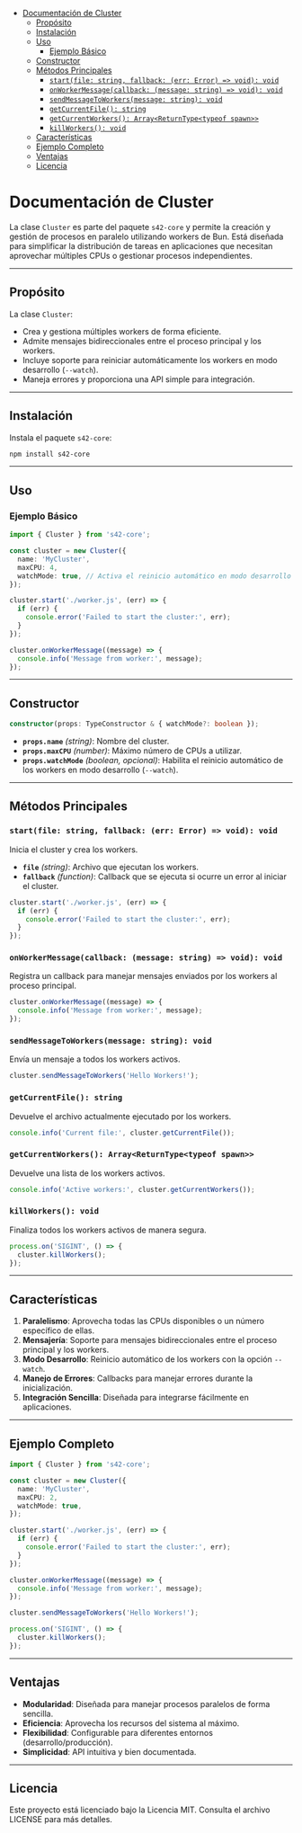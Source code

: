 - [Documentación de Cluster](#documentación-de-cluster)
	- [Propósito](#propósito)
	- [Instalación](#instalación)
	- [Uso](#uso)
		- [Ejemplo Básico](#ejemplo-básico)
	- [Constructor](#constructor)
	- [Métodos Principales](#métodos-principales)
		- [`start(file: string, fallback: (err: Error) => void): void`](#startfile-string-fallback-err-error--void-void)
		- [`onWorkerMessage(callback: (message: string) => void): void`](#onworkermessagecallback-message-string--void-void)
		- [`sendMessageToWorkers(message: string): void`](#sendmessagetoworkersmessage-string-void)
		- [`getCurrentFile(): string`](#getcurrentfile-string)
		- [`getCurrentWorkers(): Array<ReturnType<typeof spawn>>`](#getcurrentworkers-arrayreturntypetypeof-spawn)
		- [`killWorkers(): void`](#killworkers-void)
	- [Características](#características)
	- [Ejemplo Completo](#ejemplo-completo)
	- [Ventajas](#ventajas)
	- [Licencia](#licencia)

# Documentación de Cluster

La clase `Cluster` es parte del paquete `s42-core` y permite la creación y gestión de procesos en paralelo utilizando workers de Bun. Está diseñada para simplificar la distribución de tareas en aplicaciones que necesitan aprovechar múltiples CPUs o gestionar procesos independientes.

---

## Propósito

La clase `Cluster`:

- Crea y gestiona múltiples workers de forma eficiente.
- Admite mensajes bidireccionales entre el proceso principal y los workers.
- Incluye soporte para reiniciar automáticamente los workers en modo desarrollo (`--watch`).
- Maneja errores y proporciona una API simple para integración.

---

## Instalación

Instala el paquete `s42-core`:

```bash
npm install s42-core
```

---

## Uso

### Ejemplo Básico

```typescript
import { Cluster } from 's42-core';

const cluster = new Cluster({
  name: 'MyCluster',
  maxCPU: 4,
  watchMode: true, // Activa el reinicio automático en modo desarrollo
});

cluster.start('./worker.js', (err) => {
  if (err) {
    console.error('Failed to start the cluster:', err);
  }
});

cluster.onWorkerMessage((message) => {
  console.info('Message from worker:', message);
});
```

---

## Constructor

```typescript
constructor(props: TypeConstructor & { watchMode?: boolean });
```

- **`props.name`** *(string)*: Nombre del cluster.
- **`props.maxCPU`** *(number)*: Máximo número de CPUs a utilizar.
- **`props.watchMode`** *(boolean, opcional)*: Habilita el reinicio automático de los workers en modo desarrollo (`--watch`).

---

## Métodos Principales

### `start(file: string, fallback: (err: Error) => void): void`

Inicia el cluster y crea los workers.

- **`file`** *(string)*: Archivo que ejecutan los workers.
- **`fallback`** *(function)*: Callback que se ejecuta si ocurre un error al iniciar el cluster.

```typescript
cluster.start('./worker.js', (err) => {
  if (err) {
    console.error('Failed to start the cluster:', err);
  }
});
```

### `onWorkerMessage(callback: (message: string) => void): void`

Registra un callback para manejar mensajes enviados por los workers al proceso principal.

```typescript
cluster.onWorkerMessage((message) => {
  console.info('Message from worker:', message);
});
```

### `sendMessageToWorkers(message: string): void`

Envía un mensaje a todos los workers activos.

```typescript
cluster.sendMessageToWorkers('Hello Workers!');
```

### `getCurrentFile(): string`

Devuelve el archivo actualmente ejecutado por los workers.

```typescript
console.info('Current file:', cluster.getCurrentFile());
```

### `getCurrentWorkers(): Array<ReturnType<typeof spawn>>`

Devuelve una lista de los workers activos.

```typescript
console.info('Active workers:', cluster.getCurrentWorkers());
```

### `killWorkers(): void`

Finaliza todos los workers activos de manera segura.

```typescript
process.on('SIGINT', () => {
  cluster.killWorkers();
});
```

---

## Características

1. **Paralelismo**: Aprovecha todas las CPUs disponibles o un número específico de ellas.
2. **Mensajería**: Soporte para mensajes bidireccionales entre el proceso principal y los workers.
3. **Modo Desarrollo**: Reinicio automático de los workers con la opción `--watch`.
4. **Manejo de Errores**: Callbacks para manejar errores durante la inicialización.
5. **Integración Sencilla**: Diseñada para integrarse fácilmente en aplicaciones.

---

## Ejemplo Completo

```typescript
import { Cluster } from 's42-core';

const cluster = new Cluster({
  name: 'MyCluster',
  maxCPU: 2,
  watchMode: true,
});

cluster.start('./worker.js', (err) => {
  if (err) {
    console.error('Failed to start the cluster:', err);
  }
});

cluster.onWorkerMessage((message) => {
  console.info('Message from worker:', message);
});

cluster.sendMessageToWorkers('Hello Workers!');

process.on('SIGINT', () => {
  cluster.killWorkers();
});
```

---

## Ventajas

- **Modularidad**: Diseñada para manejar procesos paralelos de forma sencilla.
- **Eficiencia**: Aprovecha los recursos del sistema al máximo.
- **Flexibilidad**: Configurable para diferentes entornos (desarrollo/producción).
- **Simplicidad**: API intuitiva y bien documentada.

---

## Licencia

Este proyecto está licenciado bajo la Licencia MIT. Consulta el archivo LICENSE para más detalles.

